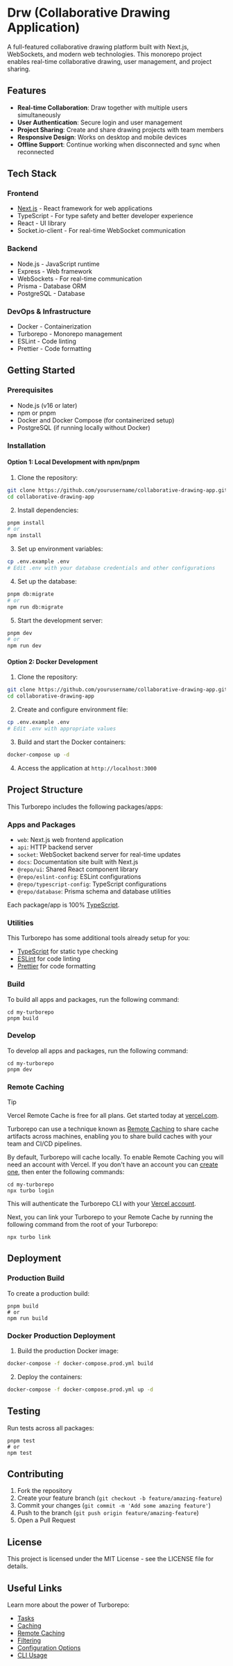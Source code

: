 # Drw (Collaborative Drawing Application)

A full-featured collaborative drawing platform built with Next.js, WebSockets, and modern web technologies. This monorepo project enables real-time collaborative drawing, user management, and project sharing.

## Features

- **Real-time Collaboration**: Draw together with multiple users simultaneously
- **User Authentication**: Secure login and user management
- **Project Sharing**: Create and share drawing projects with team members
- **Responsive Design**: Works on desktop and mobile devices
- **Offline Support**: Continue working when disconnected and sync when reconnected

## Tech Stack

### Frontend

- [Next.js](https://nextjs.org/) - React framework for web applications
- TypeScript - For type safety and better developer experience
- React - UI library
- Socket.io-client - For real-time WebSocket communication

### Backend

- Node.js - JavaScript runtime
- Express - Web framework
- WebSockets - For real-time communication
- Prisma - Database ORM
- PostgreSQL - Database

### DevOps & Infrastructure

- Docker - Containerization
- Turborepo - Monorepo management
- ESLint - Code linting
- Prettier - Code formatting

## Getting Started

### Prerequisites

- Node.js (v16 or later)
- npm or pnpm
- Docker and Docker Compose (for containerized setup)
- PostgreSQL (if running locally without Docker)

### Installation

#### Option 1: Local Development with npm/pnpm

1. Clone the repository:

```sh
git clone https://github.com/yourusername/collaborative-drawing-app.git
cd collaborative-drawing-app
```

2. Install dependencies:

```sh
pnpm install
# or
npm install
```

3. Set up environment variables:

```sh
cp .env.example .env
# Edit .env with your database credentials and other configurations
```

4. Set up the database:

```sh
pnpm db:migrate
# or
npm run db:migrate
```

5. Start the development server:

```sh
pnpm dev
# or
npm run dev
```

#### Option 2: Docker Development

1. Clone the repository:

```sh
git clone https://github.com/yourusername/collaborative-drawing-app.git
cd collaborative-drawing-app
```

2. Create and configure environment file:

```sh
cp .env.example .env
# Edit .env with appropriate values
```

3. Build and start the Docker containers:

```sh
docker-compose up -d
```

4. Access the application at `http://localhost:3000`

## Project Structure

This Turborepo includes the following packages/apps:

### Apps and Packages

- `web`: Next.js web frontend application
- `api`: HTTP backend server
- `socket`: WebSocket backend server for real-time updates
- `docs`: Documentation site built with Next.js
- `@repo/ui`: Shared React component library
- `@repo/eslint-config`: ESLint configurations
- `@repo/typescript-config`: TypeScript configurations
- `@repo/database`: Prisma schema and database utilities

Each package/app is 100% [TypeScript](https://www.typescriptlang.org/).

### Utilities

This Turborepo has some additional tools already setup for you:

- [TypeScript](https://www.typescriptlang.org/) for static type checking
- [ESLint](https://eslint.org/) for code linting
- [Prettier](https://prettier.io) for code formatting

### Build

To build all apps and packages, run the following command:

```
cd my-turborepo
pnpm build
```

### Develop

To develop all apps and packages, run the following command:

```
cd my-turborepo
pnpm dev
```

### Remote Caching

> [!TIP]
> Vercel Remote Cache is free for all plans. Get started today at [vercel.com](https://vercel.com/signup?/signup?utm_source=remote-cache-sdk&utm_campaign=free_remote_cache).

Turborepo can use a technique known as [Remote Caching](https://turbo.build/repo/docs/core-concepts/remote-caching) to share cache artifacts across machines, enabling you to share build caches with your team and CI/CD pipelines.

By default, Turborepo will cache locally. To enable Remote Caching you will need an account with Vercel. If you don't have an account you can [create one](https://vercel.com/signup?utm_source=turborepo-examples), then enter the following commands:

```
cd my-turborepo
npx turbo login
```

This will authenticate the Turborepo CLI with your [Vercel account](https://vercel.com/docs/concepts/personal-accounts/overview).

Next, you can link your Turborepo to your Remote Cache by running the following command from the root of your Turborepo:

```
npx turbo link
```

## Deployment

### Production Build

To create a production build:

```
pnpm build
# or
npm run build
```

### Docker Production Deployment

1. Build the production Docker image:

```sh
docker-compose -f docker-compose.prod.yml build
```

2. Deploy the containers:

```sh
docker-compose -f docker-compose.prod.yml up -d
```

## Testing

Run tests across all packages:

```
pnpm test
# or
npm test
```

## Contributing

1. Fork the repository
2. Create your feature branch (`git checkout -b feature/amazing-feature`)
3. Commit your changes (`git commit -m 'Add some amazing feature'`)
4. Push to the branch (`git push origin feature/amazing-feature`)
5. Open a Pull Request

## License

This project is licensed under the MIT License - see the LICENSE file for details.

## Useful Links

Learn more about the power of Turborepo:

- [Tasks](https://turbo.build/repo/docs/core-concepts/monorepos/running-tasks)
- [Caching](https://turbo.build/repo/docs/core-concepts/caching)
- [Remote Caching](https://turbo.build/repo/docs/core-concepts/remote-caching)
- [Filtering](https://turbo.build/repo/docs/core-concepts/monorepos/filtering)
- [Configuration Options](https://turbo.build/repo/docs/reference/configuration)
- [CLI Usage](https://turbo.build/repo/docs/reference/command-line-reference)

